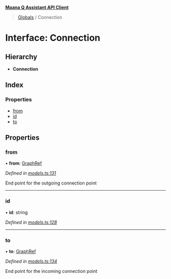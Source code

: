 **[Maana Q Assistant API Client](../README.md)**

> [Globals](../README.md) / Connection

# Interface: Connection

## Hierarchy

* **Connection**

## Index

### Properties

* [from](connection.md#from)
* [id](connection.md#id)
* [to](connection.md#to)

## Properties

### from

•  **from**: [GraphRef](../README.md#graphref)

*Defined in [models.ts:131](https://github.com/maana-io/q-assistant-client/blob/develop/src/models.ts#L131)*

End point for the outgoing connection point

___

### id

•  **id**: string

*Defined in [models.ts:128](https://github.com/maana-io/q-assistant-client/blob/develop/src/models.ts#L128)*

___

### to

•  **to**: [GraphRef](../README.md#graphref)

*Defined in [models.ts:134](https://github.com/maana-io/q-assistant-client/blob/develop/src/models.ts#L134)*

End point for the incoming connection point
